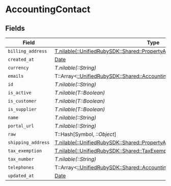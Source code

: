 # AccountingContact


## Fields

| Field                                                                                                                                            | Type                                                                                                                                             | Required                                                                                                                                         | Description                                                                                                                                      |
| ------------------------------------------------------------------------------------------------------------------------------------------------ | ------------------------------------------------------------------------------------------------------------------------------------------------ | ------------------------------------------------------------------------------------------------------------------------------------------------ | ------------------------------------------------------------------------------------------------------------------------------------------------ |
| `billing_address`                                                                                                                                | [T.nilable(::UnifiedRubySDK::Shared::PropertyAccountingContactBillingAddress)](../../models/shared/propertyaccountingcontactbillingaddress.md)   | :heavy_minus_sign:                                                                                                                               | N/A                                                                                                                                              |
| `created_at`                                                                                                                                     | [Date](https://ruby-doc.org/stdlib-2.6.1/libdoc/date/rdoc/Date.html)                                                                             | :heavy_minus_sign:                                                                                                                               | N/A                                                                                                                                              |
| `currency`                                                                                                                                       | *T.nilable(::String)*                                                                                                                            | :heavy_minus_sign:                                                                                                                               | N/A                                                                                                                                              |
| `emails`                                                                                                                                         | T::Array<[::UnifiedRubySDK::Shared::AccountingEmail](../../models/shared/accountingemail.md)>                                                    | :heavy_minus_sign:                                                                                                                               | N/A                                                                                                                                              |
| `id`                                                                                                                                             | *T.nilable(::String)*                                                                                                                            | :heavy_minus_sign:                                                                                                                               | N/A                                                                                                                                              |
| `is_active`                                                                                                                                      | *T.nilable(T::Boolean)*                                                                                                                          | :heavy_minus_sign:                                                                                                                               | N/A                                                                                                                                              |
| `is_customer`                                                                                                                                    | *T.nilable(T::Boolean)*                                                                                                                          | :heavy_minus_sign:                                                                                                                               | N/A                                                                                                                                              |
| `is_supplier`                                                                                                                                    | *T.nilable(T::Boolean)*                                                                                                                          | :heavy_minus_sign:                                                                                                                               | N/A                                                                                                                                              |
| `name`                                                                                                                                           | *T.nilable(::String)*                                                                                                                            | :heavy_minus_sign:                                                                                                                               | N/A                                                                                                                                              |
| `portal_url`                                                                                                                                     | *T.nilable(::String)*                                                                                                                            | :heavy_minus_sign:                                                                                                                               | N/A                                                                                                                                              |
| `raw`                                                                                                                                            | T::Hash[Symbol, *::Object*]                                                                                                                      | :heavy_minus_sign:                                                                                                                               | N/A                                                                                                                                              |
| `shipping_address`                                                                                                                               | [T.nilable(::UnifiedRubySDK::Shared::PropertyAccountingContactShippingAddress)](../../models/shared/propertyaccountingcontactshippingaddress.md) | :heavy_minus_sign:                                                                                                                               | N/A                                                                                                                                              |
| `tax_exemption`                                                                                                                                  | [T.nilable(::UnifiedRubySDK::Shared::TaxExemption)](../../models/shared/taxexemption.md)                                                         | :heavy_minus_sign:                                                                                                                               | N/A                                                                                                                                              |
| `tax_number`                                                                                                                                     | *T.nilable(::String)*                                                                                                                            | :heavy_minus_sign:                                                                                                                               | N/A                                                                                                                                              |
| `telephones`                                                                                                                                     | T::Array<[::UnifiedRubySDK::Shared::AccountingTelephone](../../models/shared/accountingtelephone.md)>                                            | :heavy_minus_sign:                                                                                                                               | N/A                                                                                                                                              |
| `updated_at`                                                                                                                                     | [Date](https://ruby-doc.org/stdlib-2.6.1/libdoc/date/rdoc/Date.html)                                                                             | :heavy_minus_sign:                                                                                                                               | N/A                                                                                                                                              |